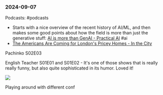 ### 2024-09-07
Podcasts: #podcasts 
* Starts with a nice overview of the recent history of AI/ML, and then makes some good points about how the field is more than just the generative stuff:  [AI is more than GenAI - Practical AI](https://lnns.co/KiBaNEcd6b1)  #ai 
* [The Americans Are Coming for London's Pricey Homes - In the City](https://www.listennotes.com/podcasts/in-the-city/the-americans-are-coming-for-cj5X3dVhrtD/)

Pachinko S02E03

English Teacher S01E01 and S01E02 - It's one of those shows that is really really funny, but also quite sophisticated in its humor. Loved it!

![](https://www.youtube.com/watch?v=jfvKrsaZrEA)

Playing around with different conf